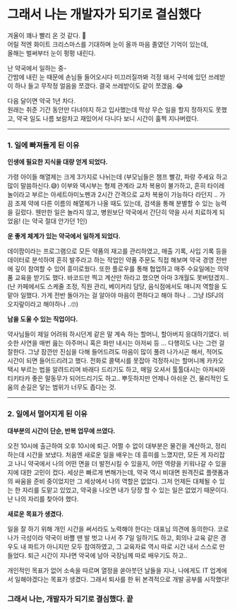 # 그래서 나는 개발자가 되기로 결심했다

겨울이 꽤나 빨리 온 것 같다. 🥶 <br/>
어릴 적엔 화이트 크리스마스를 기대하며 눈이 올까 마음 졸였던 기억이 있는데, <br/>
올해는 벌써부터 눈이 펑펑 내린다. <br/>

난 약국에서 일하는 중- <br/>
간밤에 내린 눈 때문에 손님들 들어오시다 미끄러질까봐 걱정 돼서 구석에 있던 쓰레받이 하나 들고 무작정 얼음을 쪼갰다. 결국 쓰레받이도 같이 쪼갰음. 😂<br/>

다음 달이면 약국 1년 차다. <br/>
원래는 취준 기간 동안만 다녀야지 하고 입사했는데 막상 무슨 일을 할지 정하지도 못했고, 약국 일도 나름 보람차고 재밌어서 다니다 보니 시간이 훌쩍 지나버렸다.

---

### 1. 일에 빠져들게 된 이유

**인생에 필요한 지식을 대량 얻게 되었다.**

가령 아이들 해열제는 크게 3가지로 나뉘는데 (부모님들은 챔프 빨강, 파랑 주세요 하고 많이 말씀하신다.😅) 이부와 덱시부는 형제 관계라 교차 복용이 불가하고, 흔히 타이레놀이라고 부르는 아세트아미노펜과 
2시간 간격으로 교차 복용이 가능하다 라던지 ..
가끔 조제 약에 다른 이름의 해열제가 나올 때도 있는데, 검색을 통해 분별할 수 있는 능력을 길렀다. 웬만한 일은 놀라지 않고, 병원보단 약국에서 간단히 약을 사서 치료하게 되었음! (는 약국 절대 안가던 1인)

**운 좋게 체계가 있는 약국에서 일하게 되었다.**

데이팜이라는 프로그램으로 모든 약품의 재고를 관리하였고, 매출 기록, 사입 기록 등을 데이터로 분석하여 
흔히 발주라고 하는 작업인 약품 주문도 직접 해보며 약국 경영 전반에 깊이 참여할 수 있어 흥미로웠다. 
또한 플로우를 통해 협업하고 매주 수요일에는 의약품 교육을 받기도 했다. 바코드만 찍고 계산만 하라고 했으면 아마 3개월도 못버텼겠지.. (난 카페에서도 스케줄 조정, 직원 관리, 베이커리 담당, 음식점에서도 매니저 역할을 도맡아 일했다. 가게 전반 돌아가는 걸 알아야 마음이 편하다고 해야 하나 .. 그냥 ISFJ의 오지랖이라고 해야하나 ..🙄)

**남을 도울 수 있는 직업이다.**

약사님들이 제일 어려워 하시던게 같은 말 계속 하는 할머니, 할아버지 응대하기였다. 
비슷한 사연을 매번 읊는 아주머니 혹은 화만 내시는 아저씨 등 … 다행히도 나는 그런 걸 잘한다. 그냥 잠깐만 진심을 다해 들어드려도 마음이 많이 풀려 나가시곤 해서, 적어도 시간이 되면 들어드리려고 했다. 전화로 콜택시를 못잡아 걱정하시는 할머니께 카카오 택시 부르는 법을 알려드리며 바래다 드리기도 하고, 매일 오셔서 툴툴대시는 아저씨와 티키타카 좋은 말동무가 되어드리기도 하고.. 뿌듯하지만 언제나 아쉬운 건, 물리적인 도움의 손길은 닿는 범위가 너무도 좁다는 것.

---

### 2. 일에서 멀어지게 된 이유

**대부분의 시간이 단순, 반복 업무에 쓰였다.**

오전 10시에 출근하여 오후 10시에 퇴근. 어쩔 수 없이 대부분은 물건을 계산하고, 정리하는데 시간을 보냈다.
처음엔 새로운 일을 배우는 데 흥미를 느꼈지만, 모든 게 자리잡고 나니 약국에서 나의 어떤 면을 더 발전시킬 수 있을지, 어떤 역량을 키워나갈 수 있을지에 대한 고민이 컸다.
세상은 빠르게 변해가는데, 약국 역시 비대면 원격진료 플랫폼과의 싸움을 준비 중이었지만 그 세상에서 나의 역할은 없었다. 그저 언제든 대체될 수 있는 한 자리를 도맡고 있었고, 약국을 나오면 내가 당장 할 수 있는 일은 없었기 때문이다. 난 나의 자리를 찾아야 했다.

**새로운 목표가 생겼다.**

일을 잘 하기 위해 개인 시간을 써서라도 노력해야 한다는 대표님 의견에 동의한다. 
코로나가 극성이라 약국이 바쁠 땐 발 벗고 나서 주 7일 일하기도 하고, 
회의나 교육 같은 경우도 내 파트가 아니지만 모두 참여하였고, 그 교육자료 역시 따로 시간 내서 스스로 만들었다. 퇴근 시간이 지나면 약국에 남아 국장님께 따로 배우기도 하고..

개인적인 목표가 없어 소속을 따르며 열정을 쏟아붓던 날들을 지나, 나에게도 IT 업계에서 일해야겠다는 목표가 생겼다. 그래서 퇴사를 한 뒤 본격적으로 개발 공부를 시작했다!

### 그래서 나는, 개발자가 되기로 결심했다. 끝